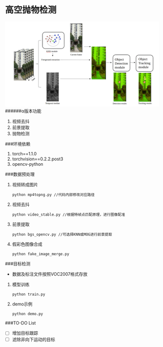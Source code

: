 高空抛物检测
===========================
![Image text](demo.png)
######α版本功能
1. 视频去抖
2. 前景提取
3. 抛物检测

###环境依赖
1. torch==1.1.0
2. torchvision==0.2.2.post3
3. opencv-python

###数据预处理
1. 视频转成图片

       python mp4topng.py //代码内部修改对应路径

2. 视频去抖
   
       python video_stable.py //根据特帧点匹配原理，进行图像配准

3. 前景提取

       python bgs_opencv.py //可选择KNN或MOG进行前景提取

4. 假彩色图像合成

       python fake_image_merge.py

###目标检测
- 数据及标注文件按照VOC2007格式存放 


1. 模型训练

       python train.py

2. demo示例
 
       python demo.py

###TO-DO List
  - [ ] 增加目标跟踪
  - [ ] 滤除非向下运动的目标
